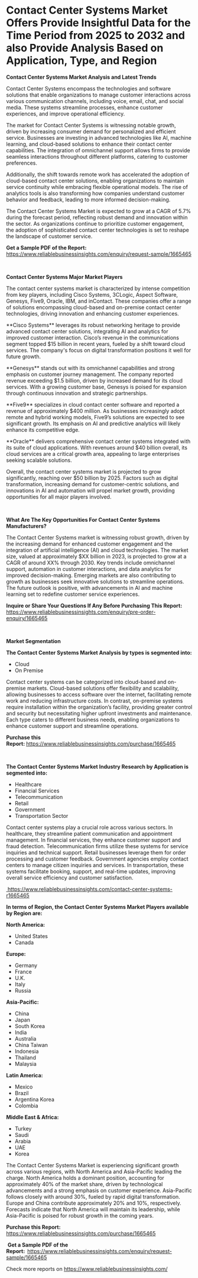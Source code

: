 <p><h1>Contact Center Systems Market Offers Provide Insightful Data for the Time Period from 2025 to 2032 and also Provide Analysis Based on Application, Type, and Region</h1></p><p><strong>Contact Center Systems Market Analysis and Latest Trends</strong></p>
<p><p>Contact Center Systems encompass the technologies and software solutions that enable organizations to manage customer interactions across various communication channels, including voice, email, chat, and social media. These systems streamline processes, enhance customer experiences, and improve operational efficiency.</p><p>The market for Contact Center Systems is witnessing notable growth, driven by increasing consumer demand for personalized and efficient service. Businesses are investing in advanced technologies like AI, machine learning, and cloud-based solutions to enhance their contact center capabilities. The integration of omnichannel support allows firms to provide seamless interactions throughout different platforms, catering to customer preferences.</p><p>Additionally, the shift towards remote work has accelerated the adoption of cloud-based contact center solutions, enabling organizations to maintain service continuity while embracing flexible operational models. The rise of analytics tools is also transforming how companies understand customer behavior and feedback, leading to more informed decision-making.</p><p>The Contact Center Systems Market is expected to grow at a CAGR of 5.7% during the forecast period, reflecting robust demand and innovation within the sector. As organizations continue to prioritize customer engagement, the adoption of sophisticated contact center technologies is set to reshape the landscape of customer service.</p></p>
<p><strong>Get a Sample PDF of the Report:&nbsp;</strong> <a href="https://www.reliablebusinessinsights.com/enquiry/request-sample/1665465?utm_campaign=3077&utm_medium=2&utm_source=Github&utm_content=ia&utm_term=09032025&utm_id=contact-center-systems">https://www.reliablebusinessinsights.com/enquiry/request-sample/1665465</a></p>
<p>&nbsp;</p>
<p><strong>Contact Center Systems Major Market Players</strong></p>
<p><p>The contact center systems market is characterized by intense competition from key players, including Cisco Systems, 3CLogic, Aspect Software, Genesys, Five9, Oracle, IBM, and inContact. These companies offer a range of solutions encompassing cloud-based and on-premise contact center technologies, driving innovation and enhancing customer experiences.</p><p>**Cisco Systems** leverages its robust networking heritage to provide advanced contact center solutions, integrating AI and analytics for improved customer interaction. Cisco’s revenue in the communications segment topped $15 billion in recent years, fueled by a shift toward cloud services. The company's focus on digital transformation positions it well for future growth.</p><p>**Genesys** stands out with its omnichannel capabilities and strong emphasis on customer journey management. The company reported revenue exceeding $1.5 billion, driven by increased demand for its cloud services. With a growing customer base, Genesys is poised for expansion through continuous innovation and strategic partnerships.</p><p>**Five9** specializes in cloud contact center software and reported a revenue of approximately $400 million. As businesses increasingly adopt remote and hybrid working models, Five9’s solutions are expected to see significant growth. Its emphasis on AI and predictive analytics will likely enhance its competitive edge.</p><p>**Oracle** delivers comprehensive contact center systems integrated with its suite of cloud applications. With revenues around $40 billion overall, its cloud services are a critical growth area, appealing to large enterprises seeking scalable solutions.</p><p>Overall, the contact center systems market is projected to grow significantly, reaching over $50 billion by 2025. Factors such as digital transformation, increasing demand for customer-centric solutions, and innovations in AI and automation will propel market growth, providing opportunities for all major players involved.</p></p>
<p>&nbsp;</p>
<p><strong>What Are The Key Opportunities For Contact Center Systems Manufacturers?</strong></p>
<p><p>The Contact Center Systems market is witnessing robust growth, driven by the increasing demand for enhanced customer engagement and the integration of artificial intelligence (AI) and cloud technologies. The market size, valued at approximately $XX billion in 2023, is projected to grow at a CAGR of around XX% through 2030. Key trends include omnichannel support, automation in customer interactions, and data analytics for improved decision-making. Emerging markets are also contributing to growth as businesses seek innovative solutions to streamline operations. The future outlook is positive, with advancements in AI and machine learning set to redefine customer service experiences.</p></p>
<p><strong>Inquire or Share Your Questions If Any Before Purchasing This Report:</strong> <a href="https://www.reliablebusinessinsights.com/enquiry/pre-order-enquiry/1665465?utm_campaign=3077&utm_medium=2&utm_source=Github&utm_content=ia&utm_term=09032025&utm_id=contact-center-systems">https://www.reliablebusinessinsights.com/enquiry/pre-order-enquiry/1665465</a></p>
<p>&nbsp;</p>
<p><strong>Market Segmentation</strong></p>
<p><strong>The Contact Center Systems Market Analysis by types is segmented into:</strong></p>
<p><ul><li>Cloud</li><li>On Premise</li></ul></p>
<p><p>Contact center systems can be categorized into cloud-based and on-premise markets. Cloud-based solutions offer flexibility and scalability, allowing businesses to access software over the internet, facilitating remote work and reducing infrastructure costs. In contrast, on-premise systems require installation within the organization’s facility, providing greater control and security but necessitating higher upfront investments and maintenance. Each type caters to different business needs, enabling organizations to enhance customer support and streamline operations.</p></p>
<p><strong>Purchase this Report:&nbsp;</strong><a href="https://www.reliablebusinessinsights.com/purchase/1665465?utm_campaign=3077&utm_medium=2&utm_source=Github&utm_content=ia&utm_term=09032025&utm_id=contact-center-systems">https://www.reliablebusinessinsights.com/purchase/1665465</a></p>
<p>&nbsp;</p>
<p><strong>The Contact Center Systems Market Industry Research by Application is segmented into:</strong></p>
<p><ul><li>Healthcare</li><li>Financial Services</li><li>Telecommunication</li><li>Retail</li><li>Government</li><li>Transportation Sector</li></ul></p>
<p><p>Contact center systems play a crucial role across various sectors. In healthcare, they streamline patient communication and appointment management. In financial services, they enhance customer support and fraud detection. Telecommunication firms utilize these systems for service inquiries and technical support. Retail businesses leverage them for order processing and customer feedback. Government agencies employ contact centers to manage citizen inquiries and services. In transportation, these systems facilitate booking, support, and real-time updates, improving overall service efficiency and customer satisfaction.</p></p>
<p><a href="https://www.reliablebusinessinsights.com/contact-center-systems-r1665465?utm_campaign=3077&utm_medium=2&utm_source=Github&utm_content=ia&utm_term=09032025&utm_id=contact-center-systems">&nbsp;https://www.reliablebusinessinsights.com/contact-center-systems-r1665465</a></p>
<p><strong>In terms of Region, the Contact Center Systems Market Players available by Region are:</strong></p>
<p>
    <p> <strong> North America: </strong>
        <ul>
            <li>United States</li>
            <li>Canada</li>
        </ul>
        </p> 
    <p> <strong> Europe: </strong>
        <ul>
            <li>Germany</li>
            <li>France</li>
            <li>U.K.</li>
            <li>Italy</li>
            <li>Russia</li>
        </ul>
        </p> 
    <p> <strong> Asia-Pacific: </strong>
        <ul>
            <li>China</li>
            <li>Japan</li>
            <li>South Korea</li>
            <li>India</li>
            <li>Australia</li>
            <li>China Taiwan</li>
            <li>Indonesia</li>
            <li>Thailand</li>
            <li>Malaysia</li>
        </ul>
        </p> 
    <p> <strong> Latin America: </strong>
        <ul>
            <li>Mexico</li>
            <li>Brazil</li>
            <li>Argentina Korea</li>
            <li>Colombia</li>
        </ul>
        </p> 
    <p> <strong> Middle East & Africa: </strong>
        <ul>
            <li>Turkey</li>
            <li>Saudi</li>
            <li>Arabia</li>
            <li>UAE</li>
            <li>Korea</li>
        </ul>
    </p>
    </p>
<p><p>The Contact Center Systems Market is experiencing significant growth across various regions, with North America and Asia-Pacific leading the charge. North America holds a dominant position, accounting for approximately 40% of the market share, driven by technological advancements and a strong emphasis on customer experience. Asia-Pacific follows closely with around 30%, fueled by rapid digital transformation. Europe and China contribute approximately 20% and 10%, respectively. Forecasts indicate that North America will maintain its leadership, while Asia-Pacific is poised for robust growth in the coming years.</p></p>
<p><strong>Purchase this Report: </strong><a href="https://www.reliablebusinessinsights.com/purchase/1665465?utm_campaign=3077&utm_medium=2&utm_source=Github&utm_content=ia&utm_term=09032025&utm_id=contact-center-systems">https://www.reliablebusinessinsights.com/purchase/1665465</a></p>
<p>&nbsp;<strong>Get a Sample PDF of the Report:&nbsp;&nbsp;</strong><a href="https://www.reliablebusinessinsights.com/enquiry/request-sample/1665465?utm_campaign=3077&utm_medium=2&utm_source=Github&utm_content=ia&utm_term=09032025&utm_id=contact-center-systems">https://www.reliablebusinessinsights.com/enquiry/request-sample/1665465</a></p>
<p><strong></strong></p>
<p>Check more reports on <a href="https://www.reliablebusinessinsights.com/?utm_campaign=3077&utm_medium=2&utm_source=Github&utm_content=ia&utm_term=09032025&utm_id=contact-center-systems">https://www.reliablebusinessinsights.com/</a></p>